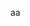 <!--
 * @Description: 
 * @Version: Beata1.0
 * @Autor: 【B站&公众号】Rong姐姐好可爱
 * @Date: 2020-09-19 23:51:48
 * @LastEditors: 【B站&公众号】Rong姐姐好可爱
 * @LastEditTime: 2020-09-19 23:52:13
-->
aa